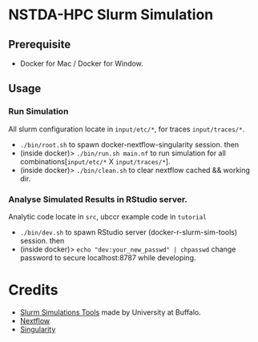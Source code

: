 # NSTDA-HPC Slurm Simulation


## Prerequisite
  - Docker for Mac / Docker for Window.

## Usage

  ### Run Simulation
  All slurm configuration locate in `input/etc/*`, for traces `input/traces/*`.
  - `./bin/root.sh` to spawn docker-nextflow-singularity session. then
  - (inside docker)> `./bin/run.sh main.nf` to run simulation for all combinations[`input/etc/*` X `input/traces/*`].
  - (inside docker)> `./bin/clean.sh` to clear nextflow cached && working dir.
  
  ### Analyse Simulated Results in RStudio server.
  Analytic code locate in `src`, ubccr example code in `tutorial`
  - `./bin/dev.sh` to spawn RStudio server (docker-r-slurm-sim-tools) session. then
  - (inside docker)> `echo "dev:your_new_passwd" | chpasswd` change password to secure localhost:8787 while developing.
  
# Credits 
- [Slurm Simulations Tools](https://github.com/ubccr-slurm-simulator/slurm_sim_tools) made by University at Buffalo.
- [Nextflow](https://github.com/nextflow-io/nextflow)
- [Singularity](https://github.com/sylabs/singularity)
